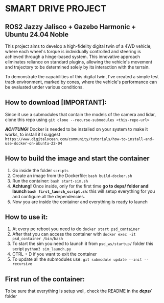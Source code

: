 # SMART DRIVE PROJECT  <br>
## ROS2 Jazzy Jalisco + Gazebo Harmonic + Ubuntu 24.04 Noble

This project aims to develop a high-fidelity digital twin of a 4WD vehicle, where each wheel's torque is individually controlled and steering is achieved through a hinge-based system. This innovative approach eliminates reliance on standard plugins, allowing the vehicle's movement and trajectory to be determined solely by its interaction with the terrain.

To demonstrate the capabilities of this digital twin, I've created a simple test track environment, marked by cones, where the vehicle's performance can be evaluated under various conditions.

## How to download [IMPORTANT]:
Since it use a submodules that contain the models of the camera and lidar, clone this repo using `git clone --recurse-submodules <this-repo-url>`

***ACHTUNG!*** Docker is needed to be installed on your system to make it works, to install it I suggest `https://www.digitalocean.com/community/tutorials/how-to-install-and-use-docker-on-ubuntu-22-04`

## How to build the image and start the container
1) Go inside the folder `scripts`
2) Create an image from the Dockerfile: `bash build-docker.sh`
3) Run the container: `bash start-sim.sh`
4) **Achtung!** Once inside, only for the first time **go to deps/ folder and launch `bash first_launch_script.sh`**: this will setup everything for you and configure all the dependencies. 
5) Now you are inside the container and everything is ready to launch


## How to use it:
1) At every pc reboot you need to do  `docker start psd_container`
2) After that you can access the container with `docker exec -it psd_container /bin/bash`
3) To start the sim you need to launch it from `psd_ws/startup/` folder this script `python3 sim_launch.py`
3) CTRL + D if you want to exit the container
4) To update all the submodules use: `git submodule update --init --recursive`



## First run of the container:
To be sure that everything is setup well, check the README in the ***deps/*** folder
